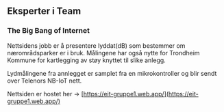 ## Eksperter i Team
### The Big Bang of Internet
Nettsidens jobb er å presentere lyddat(dB) som bestemmer om nærområdsparker er i bruk.
Målingene har også nytte for Trondheim Kommune for  kartlegging av støy knyttet til slike anlegg.

Lydmålingene fra annlegget er samplet fra en mikrokontroller og blir sendt over Telenors NB-IoT nett. 

Nettsiden er hostet her -> [https://eit-gruppe1.web.app/](https://eit-gruppe1.web.app/)
